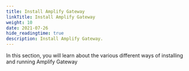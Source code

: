 ```yaml
---
title: Install Amplify Gateway
linkTitle: Install Amplify Gateway
weight: 10
date: 2021-07-26
hide_readingtime: true
description: Install Amplify Gateway.
---
```


In this section, you will learn about the various different ways of installing and running Amplify Gateway
